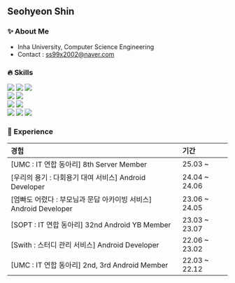 <div>

## Seohyeon Shin
</div>

<div>

### **✨ About Me**
- Inha University, Computer Science Engineering
- Contact : ss99x2002@naver.com

### **🔥 Skills**

<img src="https://img.shields.io/badge/Kotlin-000000?style=flat-square&logo=Kotlin&logoColor=white"/>
<img src="https://img.shields.io/badge/C++-000000?style=flat-square&logo=c%2B%2B&logoColor=white"/>
<img src="https://img.shields.io/badge/Java-000000?style=flat-square&logo=JAVA&logoColor=white"/>
<br>
<img src="https://img.shields.io/badge/Android-000000?style=flat-square&logo=Android&logoColor=white" />
<img src="https://img.shields.io/badge/Jetpack Compose-000000?style=flat-square&logo=JetpackCompose&logoColor=white" />
<br>

<img src="https://img.shields.io/badge/Spring-000000?style=flat-square&logo=Spring&logoColor=white" />
<img src="https://img.shields.io/badge/MySQL-000000?style=flat-square&logo=MySQL&logoColor=white" />
<br>

<img src="https://img.shields.io/badge/Docker-000000?style=flat-square&logo=Docker&logoColor=white" />
<img src="https://img.shields.io/badge/Github Actions-000000?style=flat-square&logo=GithubActions&logoColor=white" /> 
<img src="https://img.shields.io/badge/Terraform-000000?style=flat-square&logo=Terraform&logoColor=white" />
<br> 

<!--
<img src="https://img.shields.io/badge/AWS-E2C-000000?style=flat-square&logo=AWS-E2C&logoColor=white" />
<br> --> 

### **🌟 Experience**
|경험|기간|
|:---|:---|
| [UMC : IT 연합 동아리] 8th Server Member | 25.03 ~  |
| [우리의 용기 : 다회용기 대여 서비스] Android Developer | 24.04 ~ 24.06 |
| [엄빠도 어렸다 : 부모님과 문답 아카이빙 서비스] Android Developer | 23.06 ~ 24.05 |
| [SOPT : IT 연합 동아리] 32nd Android YB Member | 23.03 ~ 23.07 |
| [Swith : 스터디 관리 서비스] Android Developer | 22.06 ~ 23.02 |
| [UMC : IT 연합 동아리] 2nd, 3rd Android Member | 22.03 ~ 22.12 |

<!--
#### 🌱 BOJ
<div align=left><img src="http://mazassumnida.wtf/api/v2/generate_badge?boj=ss99x2002"></div> -->

<!-- ### Hi there 👋 -->
<!--
**ss99x2002/ss99x2002** is a ✨ _special_ ✨ repository because its `README.md` (this file) appears on your GitHub profile.
Here are some ideas to get you started:

- 👯 I’m looking to collaborate on ...
- 🤔 I’m looking for help with ...
- 💬 Ask me about ...
- 📫 How to reach me: ...
- 😄 Pronouns: ...
- ⚡ Fun fact: ...

### 🌟 Experience
- **UMC INHA** 2nd, 3rd Android Member (2022.03 ~ 2022.12)
- **Swith** : 스터디 관리 서비스 Android Developer (2022.06 ~ 2023.02) 최우수상 수상 
- **Google Compose Camp** Beginner (2022.11 ~ 2022.12)
- **SOPT** 32nd Android YB Member (2023.03 ~ 2023.07)
- <a href ="https://play.google.com/store/apps/details?id=com.ubcompany.umbba_android">**엄빠도 어렸다**</a> : 부모님과 문답 아카이빙 서비스 Android Developer (2023.06 ~ 2024.05) 최우수상 수상

-->
